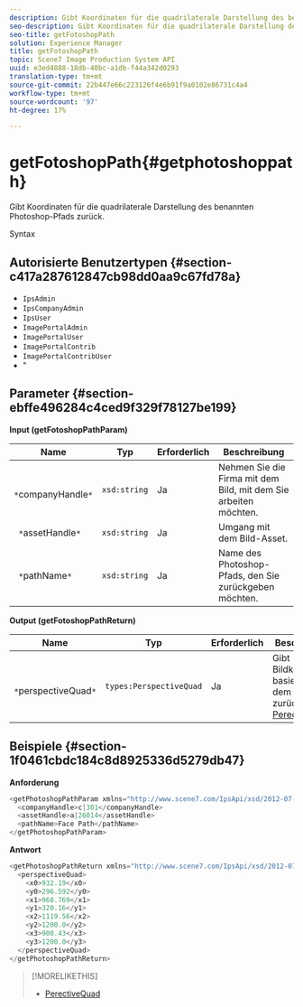 ```yaml
---
description: Gibt Koordinaten für die quadrilaterale Darstellung des benannten Photoshop-Pfads zurück.
seo-description: Gibt Koordinaten für die quadrilaterale Darstellung des benannten Photoshop-Pfads zurück.
seo-title: getFotoshopPath
solution: Experience Manager
title: getFotoshopPath
topic: Scene7 Image Production System API
uuid: e3ed4888-18db-40bc-a1db-f44a342d0293
translation-type: tm+mt
source-git-commit: 22b447e66c223126f4e6b91f9a0102e86731c4a4
workflow-type: tm+mt
source-wordcount: '97'
ht-degree: 17%

---
```



# getFotoshopPath{#getphotoshoppath}

Gibt Koordinaten für die quadrilaterale Darstellung des benannten Photoshop-Pfads zurück.

Syntax

## Autorisierte Benutzertypen {#section-c417a287612847cb98dd0aa9c67fd78a}

* `IpsAdmin`
* `IpsCompanyAdmin`
* `IpsUser`
* `ImagePortalAdmin`
* `ImagePortalUser`
* `ImagePortalContrib`
* `ImagePortalContribUser`
* &quot;

## Parameter {#section-ebffe496284c4ced9f329f78127be199}

**Input (getFotoshopPathParam)**

| Name | Typ | Erforderlich | Beschreibung |
|---|---|---|---|
| ` *`companyHandle`*` | `xsd:string` | Ja | Nehmen Sie die Firma mit dem Bild, mit dem Sie arbeiten möchten. |
| ` *`assetHandle`*` | `xsd:string` | Ja | Umgang mit dem Bild-Asset. |
| ` *`pathName`*` | `xsd:string` | Ja | Name des Photoshop-Pfads, den Sie zurückgeben möchten. |

**Output (getFotoshopPathReturn)**

| Name | Typ | Erforderlich | Beschreibung |
|---|---|---|---|
| ` *`perspectiveQuad`*` | `types:PerspectiveQuad` | Ja | Gibt Bildkoordinaten basierend auf dem Pfad zurück. Siehe [PerectiveQuad](../../../types/c-data-types/r-perspective-quad.md#reference-3c1f780f9c264e5b870b1ade24566204). |

## Beispiele {#section-1f0461cbdc184c8d8925336d5279db47}

**Anforderung**

```java
<getPhotoshopPathParam xmlns="http://www.scene7.com/IpsApi/xsd/2012-07-31">
  <companyHandle>c|301</companyHandle>
  <assetHandle>a|26014</assetHandle>
  <pathName>Face Path</pathName>
</getPhotoshopPathParam>
```

**Antwort**

```java
<getPhotoshopPathReturn xmlns="http://www.scene7.com/IpsApi/xsd/2012-07-31">
  <perspectiveQuad>
    <x0>932.19</x0>
    <y0>296.592</y0>
    <x1>968.769</x1>
    <y1>320.16</y1>
    <x2>1119.56</x2>
    <y2>1200.0</y2>
    <x3>900.43</x3>
    <y3>1200.0</y3>
  </perspectiveQuad>
</getPhotoshopPathReturn>
```

>[!MORELIKETHIS]
>
>* [PerectiveQuad](../../../types/c-data-types/r-perspective-quad.md#reference-3c1f780f9c264e5b870b1ade24566204)


